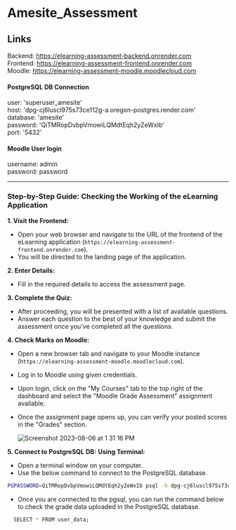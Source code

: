 # Amesite_Assessment

## Links
Backend: https://elearning-assessment-backend.onrender.com <br>
Frontend: https://elearning-assessment-frontend.onrender.com <br>
Moodle: https://elearning-assessment-moodle.moodlecloud.com <br>

#### PostgreSQL DB Connection
user: 'superuser_amesite'<br>
host: 'dpg-cj6luscl975s73ce112g-a.oregon-postgres.render.com'<br>
database: 'amesite'<br>
password: 'QiTMRopDvbpVmowiLQMdtEqh2yZeWxIb'<br>
port: '5432'<br>

#### Moodle User login
username: admin <br>
password: password

<hr>

### Step-by-Step Guide: Checking the Working of the eLearning Application

**1. Visit the Frontend:**
- Open your web browser and navigate to the URL of the frontend of the eLearning application (`https://elearning-assessment-frontend.onrender.com`).
- You will be directed to the landing page of the application.

**2. Enter Details:**
- Fill in the required details to access the assessment page.

**3. Complete the Quiz:**
- After proceeding, you will be presented with a list of available questions.
- Answer each question to the best of your knowledge and submit the assessment once you've completed all the questions.

**4. Check Marks on Moodle:**
- Open a new browser tab and navigate to your Moodle instance (`https://elearning-assessment-moodle.moodlecloud.com`).
- Log in to Moodle using given credentials.
- Upon login, click on the "My Courses" tab to the top right of the dashboard and select the "Moodle Grade Assessment" assignment available.
- Once the assignment page opens up, you can verify your posted scores in the "Grades" section.

  ![Screenshot 2023-08-06 at 1 31 16 PM](https://github.com/WorkWithSoham/Amesite_Assessment/assets/64754133/0067bc45-5048-423e-8a4a-2e62e7b7f842)
  
**5. Connect to PostgreSQL DB:**
**Using Terminal:**
- Open a terminal window on your computer.
- Use the below command to connect to the PostgreSQL database.

```bash
PGPASSWORD=QiTMRopDvbpVmowiLQMdtEqh2yZeWxIb psql -h dpg-cj6luscl975s73ce112g-a.oregon-postgres.render.com -U superuser_amesite amesite
```

- Once you are connected to the pgsql, you can run the command below to check the grade data uploaded in the PostgreSQL database.
```bash
  SELECT * FROM user_data;
```

